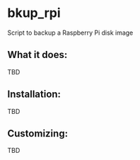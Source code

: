 # bkup_rpi
Script to backup a Raspberry Pi disk image

## What it does:
TBD

## Installation:
TBD

##  Customizing:
TBD

